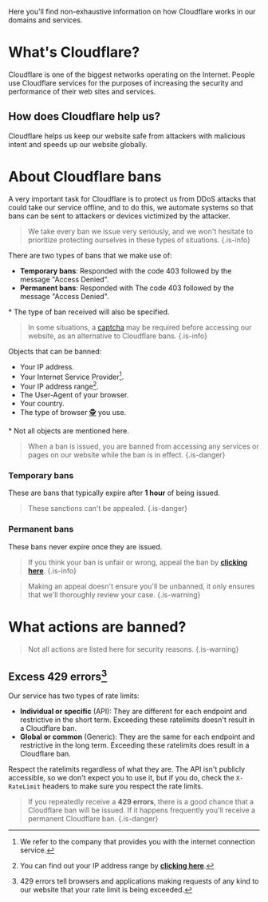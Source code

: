 Here you'll find non-exhaustive information on how Cloudflare works in our domains and services.

# What's Cloudflare?

Cloudflare is one of the biggest networks operating on the Internet. People use Cloudflare services for the purposes of increasing the security and performance of their web sites and services.

## How does Cloudflare help us?

Cloudflare helps us keep our website safe from attackers with malicious intent and speeds up our website globally.

# About Cloudflare bans

A very important task for Cloudflare is to protect us from DDoS attacks that could take our service offline, and to do this, we automate systems so that bans can be sent to attackers or devices victimized by the attacker.

> We take every ban we issue very seriously, and we won't hesitate to prioritize protecting ourselves in these types of situations.
> {.is-info}

There are two types of bans that we make use of:
- **Temporary bans**: Responded with the code 403 followed by the message "Access Denied".
- **Permanent bans**: Responded with The code 403 followed by the message "Access Denied".

\* The type of ban received will also be specified.

> In some situations, a [captcha](https://www.hcaptcha.com) may be required before accessing our website, as an alternative to Cloudflare bans.
> {.is-info}

Objects that can be banned:
- Your IP address.
- Your Internet Service Provider[^1].
- Your IP address range[^2].
- The User-Agent of your browser.
- Your country.
- The type of browser [🕵️](https://www.torproject.org/) you use.

\* Not all objects are mentioned here.

> When a ban is issued, you are banned from accessing any services or pages on our website while the ban is in effect.
> {.is-danger}

### Temporary bans

These are bans that typically expire after **1 hour** of being issued.

> These sanctions can't be appealed.
> {.is-danger}

### Permanent bans

These bans never expire once they are issued.

> If you think your ban is unfair or wrong, appeal the ban by **[clicking here](https://forms.gle/Pdig38H5gn6XfyW76)**.
> {.is-info}

> Making an appeal doesn't ensure you'll be unbanned, it only ensures that we'll thoroughly review your case.
> {.is-warning}

# What actions are banned?

> Not all actions are listed here for security reasons.
> {.is-warning}

## Excess 429 errors[^3]

Our service has two types of rate limits:
- **Individual or specific** (API): They are different for each endpoint and restrictive in the short term. Exceeding these ratelimits doesn't result in a Cloudflare ban.
- **Global or common** (Generic): They are the same for each endpoint and restrictive in the long term. Exceeding these ratelimits does result in a Cloudflare ban.

Respect the ratelimits regardless of what they are. The API isn't publicly accessible, so we don't expect you to use it, but if you do, check the `X-RateLimit` headers to make sure you respect the rate limits.

> If you repeatedly receive a **429 errors**, there is a good chance that a Cloudflare ban will be issued. If it happens frequently you'll receive a permanent Cloudflare ban.
> {.is-danger}

[^1]: We refer to the company that provides you with the internet connection service.
[^2]: You can find out your IP address range by **[clicking here](https://www.calculator.net/ip-subnet-calculator.html)**.
[^3]: 429 errors tell browsers and applications making requests of any kind to our website that your rate limit is being exceeded.
